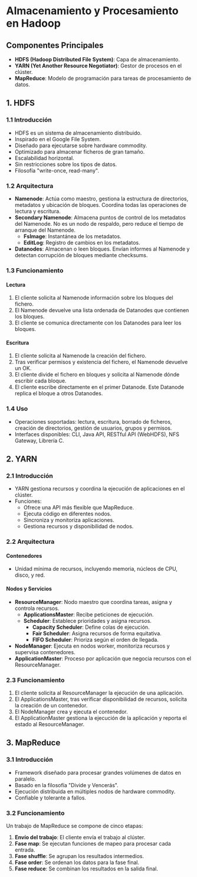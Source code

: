 # Almacenamiento y Procesamiento en Hadoop

## Componentes Principales
- **HDFS (Hadoop Distributed File System)**: Capa de almacenamiento.
- **YARN (Yet Another Resource Negotiator)**: Gestor de procesos en el clúster.
- **MapReduce**: Modelo de programación para tareas de procesamiento de datos.

## 1. HDFS

### 1.1 Introducción
- HDFS es un sistema de almacenamiento distribuido.
- Inspirado en el Google File System.
- Diseñado para ejecutarse sobre hardware commodity.
- Optimizado para almacenar ficheros de gran tamaño.
- Escalabilidad horizontal.
- Sin restricciones sobre los tipos de datos.
- Filosofía "write-once, read-many".

### 1.2 Arquitectura
- **Namenode**: Actúa como maestro, gestiona la estructura de directorios, metadatos y ubicación de bloques. Coordina todas las operaciones de lectura y escritura.
- **Secondary Namenode**: Almacena puntos de control de los metadatos del Namenode. No es un nodo de respaldo, pero reduce el tiempo de arranque del Namenode.
  - **FsImage**: Instantánea de los metadatos.
  - **EditLog**: Registro de cambios en los metadatos.
- **Datanodes**: Almacenan o leen bloques. Envían informes al Namenode y detectan corrupción de bloques mediante checksums.

### 1.3 Funcionamiento

#### Lectura
1. El cliente solicita al Namenode información sobre los bloques del fichero.
2. El Namenode devuelve una lista ordenada de Datanodes que contienen los bloques.
3. El cliente se comunica directamente con los Datanodes para leer los bloques.

#### Escritura
1. El cliente solicita al Namenode la creación del fichero.
2. Tras verificar permisos y existencia del fichero, el Namenode devuelve un OK.
3. El cliente divide el fichero en bloques y solicita al Namenode dónde escribir cada bloque.
4. El cliente escribe directamente en el primer Datanode. Este Datanode replica el bloque a otros Datanodes.

### 1.4 Uso
- Operaciones soportadas: lectura, escritura, borrado de ficheros, creación de directorios, gestión de usuarios, grupos y permisos.
- Interfaces disponibles: CLI, Java API, RESTful API (WebHDFS), NFS Gateway, Librería C.

## 2. YARN

### 2.1 Introducción
- YARN gestiona recursos y coordina la ejecución de aplicaciones en el clúster.
- Funciones:
  - Ofrece una API más flexible que MapReduce.
  - Ejecuta código en diferentes nodos.
  - Sincroniza y monitoriza aplicaciones.
  - Gestiona recursos y disponibilidad de nodos.

### 2.2 Arquitectura

#### Contenedores
- Unidad mínima de recursos, incluyendo memoria, núcleos de CPU, disco, y red.

#### Nodos y Servicios
- **ResourceManager**: Nodo maestro que coordina tareas, asigna y controla recursos.
  - **ApplicationsMaster**: Recibe peticiones de ejecución.
  - **Scheduler**: Establece prioridades y asigna recursos.
    - **Capacity Scheduler**: Define colas de ejecución.
    - **Fair Scheduler**: Asigna recursos de forma equitativa.
    - **FIFO Scheduler**: Prioriza según el orden de llegada.
- **NodeManager**: Ejecuta en nodos worker, monitoriza recursos y supervisa contenedores.
- **ApplicationMaster**: Proceso por aplicación que negocia recursos con el ResourceManager.

### 2.3 Funcionamiento
1. El cliente solicita al ResourceManager la ejecución de una aplicación.
2. El ApplicationsMaster, tras verificar disponibilidad de recursos, solicita la creación de un contenedor.
3. El NodeManager crea y ejecuta el contenedor.
4. El ApplicationMaster gestiona la ejecución de la aplicación y reporta el estado al ResourceManager.

## 3. MapReduce

### 3.1 Introducción
- Framework diseñado para procesar grandes volúmenes de datos en paralelo.
- Basado en la filosofía "Divide y Vencerás".
- Ejecución distribuida en múltiples nodos de hardware commodity.
- Confiable y tolerante a fallos.

### 3.2 Funcionamiento
Un trabajo de MapReduce se compone de cinco etapas:
1. **Envío del trabajo**: El cliente envía el trabajo al clúster.
2. **Fase map**: Se ejecutan funciones de mapeo para procesar cada entrada.
3. **Fase shuffle**: Se agrupan los resultados intermedios.
4. **Fase order**: Se ordenan los datos para la fase final.
5. **Fase reduce**: Se combinan los resultados en la salida final.

